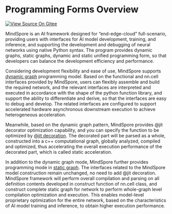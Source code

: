 # Programming Forms Overview

[![View Source On Gitee](https://mindspore-website.obs.cn-north-4.myhuaweicloud.com/website-images/r2.5.0/resource/_static/logo_source_en.svg)](https://gitee.com/mindspore/docs/blob/r2.5.0/docs/mindspore/source_en/model_train/program_form/overview.md)

MindSpore is an AI framework designed for “end-edge-cloud” full-scenario, providing users with interfaces for AI model development, training, and inference, and supporting the development and debugging of neural networks using native Python syntax. The program provides dynamic graphs, static graphs, dynamic and static unified programming form, so that developers can balance the development efficiency and performance.

Considering development flexibility and ease of use, MindSpore supports [dynamic graph](https://www.mindspore.cn/docs/en/r2.5.0/model_train/program_form/pynative.html#basic-capability) programming model. Based on the functional and nn.cell interfaces provided by MindSpore, users can flexibly assemble and build the required network, and the relevant interfaces are interpreted and executed in accordance with the shape of the python function library, and support the ability to differentiate and derive, so that the interfaces are easy to debug and develop. The related interfaces are configured to support accelerated hardware asynchronous downstream execution to achieve heterogeneous acceleration.

Meanwhile, based on the dynamic graph pattern, MindSpore provides @jit decorator optimization capability, and you can specify the function to be optimized by [@jit decoration](https://www.mindspore.cn/docs/en/r2.5.0/model_train/program_form/pynative.html#jit). The decorated part will be parsed as a whole, constructed into a c++ computational graph, globally analyzed, compiled and optimized, thus accelerating the overall execution performance of the decorated part, which is called static acceleration.

In addition to the dynamic graph mode, MindSpore further provides programming mode in [static graph](https://www.mindspore.cn/docs/en/r2.5.0/model_train/program_form/static_graph.html). The interfaces related to the MindSpore model construction remain unchanged, no need to add @jit decoration. MindSpore framework will perform overall compilation and parsing on all definition contents developed in construct function of nn.cell class, and construct complete static graph for network to perform whole-graph level compilation optimization and execution. This enables model-level proprietary optimization for the entire network, based on the characteristics of AI model training and inference, to obtain higher execution performance.